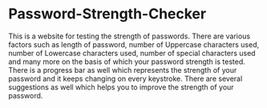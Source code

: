 # Password-Strength-Checker

This is a website for testing the strength of passwords. There are various factors such as length of password, number of Uppercase characters used, number of Lowercase characters used, number of special characters used and many more on the basis of which your password strength is tested. There is a progress bar as well which represents the strength of your password and it keeps changing on every keystroke. There are several suggestions as well which helps you to improve the strength of your password.
